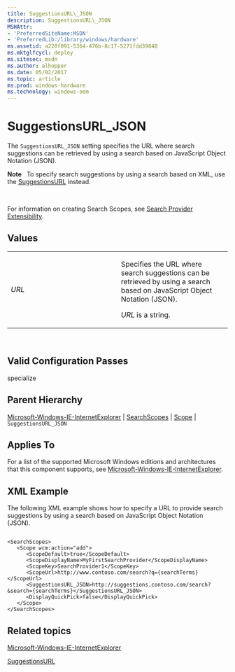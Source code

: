 ```yaml
---
title: SuggestionsURL\_JSON
description: SuggestionsURL\_JSON
MSHAttr:
- 'PreferredSiteName:MSDN'
- 'PreferredLib:/library/windows/hardware'
ms.assetid: a220f091-5364-476b-8c17-5271fdd39848
ms.mktglfcycl: deploy
ms.sitesec: msdn
ms.author: alhopper
ms.date: 05/02/2017
ms.topic: article
ms.prod: windows-hardware
ms.technology: windows-oem
---
```


# SuggestionsURL\_JSON


The `SuggestionsURL_JSON` setting specifies the URL where search suggestions can be retrieved by using a search based on JavaScript Object Notation (JSON).

**Note**  
To specify search suggestions by using a search based on XML, use the [SuggestionsURL](microsoft-windows-ie-internetexplorer-searchscopes-scope-suggestionsurl.md) instead.

 

For information on creating Search Scopes, see [Search Provider Extensibility](http://go.microsoft.com/fwlink/?LinkId=137666).

## Values


<table>
<colgroup>
<col width="50%" />
<col width="50%" />
</colgroup>
<tbody>
<tr class="odd">
<td><p><em>URL</em></p></td>
<td><p>Specifies the URL where search suggestions can be retrieved by using a search based on JavaScript Object Notation (JSON).</p>
<p><em>URL</em> is a string.</p></td>
</tr>
</tbody>
</table>

 

## Valid Configuration Passes


specialize

## Parent Hierarchy


[Microsoft-Windows-IE-InternetExplorer](microsoft-windows-ie-internetexplorer.md) | [SearchScopes](microsoft-windows-ie-internetexplorer-searchscopes.md) | [Scope](microsoft-windows-ie-internetexplorer-searchscopes-scope.md) | `SuggestionsURL_JSON`

## Applies To


For a list of the supported Microsoft Windows editions and architectures that this component supports, see [Microsoft-Windows-IE-InternetExplorer](microsoft-windows-ie-internetexplorer.md).

## XML Example


The following XML example shows how to specify a URL to provide search suggestions by using a search based on JavaScript Object Notation (JSON).

```
 
<SearchScopes>
   <Scope wcm:action="add">
      <ScopeDefault>true</ScopeDefault>
      <ScopeDisplayName>MyFirstSearchProvider</ScopeDisplayName>
      <ScopeKey>SearchProvider1</ScopeKey>
      <ScopeUrl>http://www.contoso.com/search?q={searchTerms}</ScopeUrl>
      <SuggestionsURL_JSON>http://suggestions.contoso.com/search?&search={searchTerms}</SuggestionsURL_JSON>
      <DisplayQuickPick>false</DisplayQuickPick>
   </Scope>
</SearchScopes>
```

## Related topics


[Microsoft-Windows-IE-InternetExplorer](microsoft-windows-ie-internetexplorer.md)

[SuggestionsURL](microsoft-windows-ie-internetexplorer-searchscopes-scope-suggestionsurl.md)

 

 







